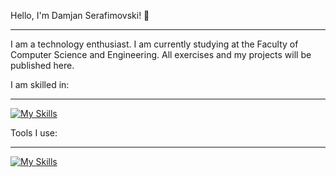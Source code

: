 Hello, I'm Damjan Serafimovski! 👋 
<hr>

I am a technology enthusiast. I am currently studying at the Faculty of Computer Science and Engineering. All exercises and my projects will be published here.

I am skilled in:
<hr>

[![My Skills](https://skillicons.dev/icons?i=cpp,c,html,css,java)](https://skillicons.dev)

Tools I use:
<hr>

[![My Skills](https://skillicons.dev/icons?i=clion,idea,webstorm)](https://skillicons.dev)

